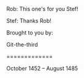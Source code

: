 Rob: This one's for you Stef!

Stef: Thanks Rob! 


Brought to you by:

Git-the-third

=============

October 1452 – August 1485
